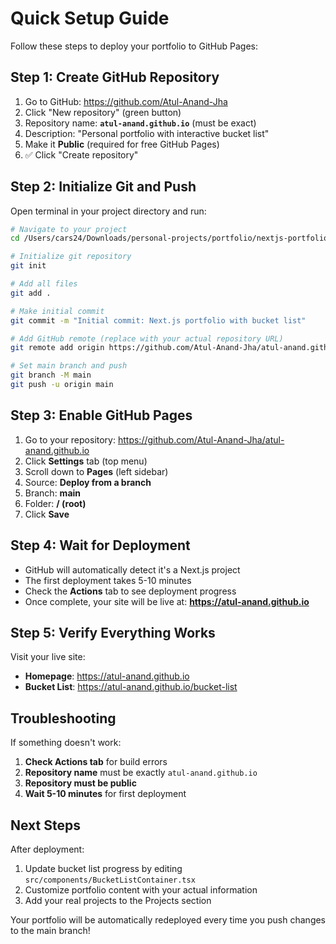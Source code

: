 # Quick Setup Guide

Follow these steps to deploy your portfolio to GitHub Pages:

## Step 1: Create GitHub Repository

1. Go to GitHub: https://github.com/Atul-Anand-Jha
2. Click "New repository" (green button)
3. Repository name: **`atul-anand.github.io`** (must be exact)
4. Description: "Personal portfolio with interactive bucket list"
5. Make it **Public** (required for free GitHub Pages)
6. ✅ Click "Create repository"

## Step 2: Initialize Git and Push

Open terminal in your project directory and run:

```bash
# Navigate to your project
cd /Users/cars24/Downloads/personal-projects/portfolio/nextjs-portfolio

# Initialize git repository
git init

# Add all files
git add .

# Make initial commit
git commit -m "Initial commit: Next.js portfolio with bucket list"

# Add GitHub remote (replace with your actual repository URL)
git remote add origin https://github.com/Atul-Anand-Jha/atul-anand.github.io.git

# Set main branch and push
git branch -M main
git push -u origin main
```

## Step 3: Enable GitHub Pages

1. Go to your repository: https://github.com/Atul-Anand-Jha/atul-anand.github.io
2. Click **Settings** tab (top menu)
3. Scroll down to **Pages** (left sidebar)
4. Source: **Deploy from a branch**
5. Branch: **main**
6. Folder: **/ (root)**
7. Click **Save**

## Step 4: Wait for Deployment

- GitHub will automatically detect it's a Next.js project
- The first deployment takes 5-10 minutes
- Check the **Actions** tab to see deployment progress
- Once complete, your site will be live at: **https://atul-anand.github.io**

## Step 5: Verify Everything Works

Visit your live site:
- **Homepage**: https://atul-anand.github.io
- **Bucket List**: https://atul-anand.github.io/bucket-list

## Troubleshooting

If something doesn't work:

1. **Check Actions tab** for build errors
2. **Repository name** must be exactly `atul-anand.github.io`
3. **Repository must be public**
4. **Wait 5-10 minutes** for first deployment

## Next Steps

After deployment:
1. Update bucket list progress by editing `src/components/BucketListContainer.tsx`
2. Customize portfolio content with your actual information
3. Add your real projects to the Projects section

Your portfolio will be automatically redeployed every time you push changes to the main branch!
